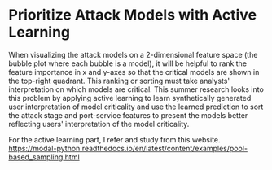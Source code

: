 # Prioritize Attack Models with Active Learning
When visualizing the attack models on a 2-dimensional feature space (the bubble plot where each bubble is a model), it will be helpful to rank the feature importance in x and y-axes so that the critical models are shown in the top-right quadrant. This ranking or sorting must take analysts' interpretation on which models are critical. This summer research looks into this problem by applying active learning to learn synthetically generated user interpretation of model criticality and use the learned prediction to sort the attack stage and port-service features to present the models better reflecting users' interpretation of the model criticality.

For the active learning part, I refer and study from this website. https://modal-python.readthedocs.io/en/latest/content/examples/pool-based_sampling.html
